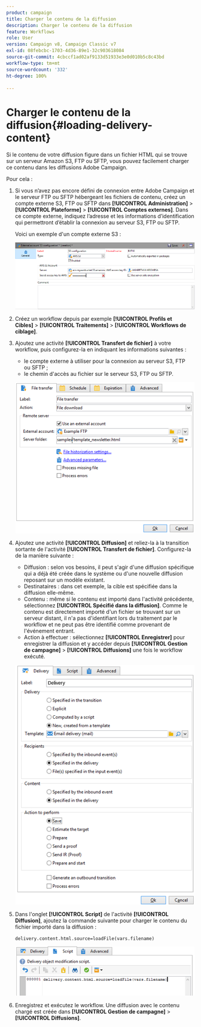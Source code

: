 ```yaml
---
product: campaign
title: Charger le contenu de la diffusion
description: Charger le contenu de la diffusion
feature: Workflows
role: User
version: Campaign v8, Campaign Classic v7
exl-id: 08febcbc-1703-4d36-89e1-32c903618084
source-git-commit: 4cbccf1ad02af9133d51933e3e0d010b5c8c43bd
workflow-type: tm+mt
source-wordcount: '332'
ht-degree: 100%

---
```


# Charger le contenu de la diffusion{#loading-delivery-content}

Si le contenu de votre diffusion figure dans un fichier HTML qui se trouve sur un serveur Amazon S3, FTP ou SFTP, vous pouvez facilement charger ce contenu dans les diffusions Adobe Campaign.

Pour cela :

1. Si vous n’avez pas encore défini de connexion entre Adobe Campaign et le serveur FTP ou SFTP hébergeant les fichiers de contenu, créez un compte externe S3, FTP ou SFTP dans **[!UICONTROL Administration]** > **[!UICONTROL Plateforme]** > **[!UICONTROL Comptes externes]**. Dans ce compte externe, indiquez l’adresse et les informations d’identification qui permettront d’établir la connexion au serveur S3, FTP ou SFTP.

   Voici un exemple d&#39;un compte externe S3 :

   ![](assets/delivery_loadcontent_filetransfertexamples3.png)

1. Créez un workflow depuis par exemple **[!UICONTROL Profils et Cibles]** > **[!UICONTROL Traitements]** > **[!UICONTROL Workflows de ciblage]**.
1. Ajoutez une activité **[!UICONTROL Transfert de fichier]** à votre workflow, puis configurez-la en indiquant les informations suivantes :

   * le compte externe à utiliser pour la connexion au serveur S3, FTP ou SFTP ;
   * le chemin d&#39;accès au fichier sur le serveur S3, FTP ou SFTP.

   ![](assets/delivery_loadcontent_filetransfertexample.png)

1. Ajoutez une activité **[!UICONTROL Diffusion]** et reliez-la à la transition sortante de l&#39;activité **[!UICONTROL Transfert de fichier]**. Configurez-la de la manière suivante :

   * Diffusion : selon vos besoins, il peut s&#39;agir d&#39;une diffusion spécifique qui a déjà été créée dans le système ou d&#39;une nouvelle diffusion reposant sur un modèle existant.
   * Destinataires : dans cet exemple, la cible est spécifiée dans la diffusion elle-même.
   * Contenu : même si le contenu est importé dans l&#39;activité précédente, sélectionnez **[!UICONTROL Spécifié dans la diffusion]**. Comme le contenu est directement importé d&#39;un fichier se trouvant sur un serveur distant, il n&#39;a pas d&#39;identifiant lors du traitement par le workflow et ne peut pas être identifié comme provenant de l&#39;événement entrant.
   * Action à effectuer : sélectionnez **[!UICONTROL Enregistrer]** pour enregistrer la diffusion et y accéder depuis **[!UICONTROL Gestion de campagne]** > **[!UICONTROL Diffusions]** une fois le workflow exécuté.

   ![](assets/delivery_loadcontent_activityexample.png)

1. Dans l&#39;onglet **[!UICONTROL Script]** de l&#39;activité **[!UICONTROL Diffusion]**, ajoutez la commande suivante pour charger le contenu du fichier importé dans la diffusion :

   ```
   delivery.content.html.source=loadFile(vars.filename)
   ```

   ![](assets/delivery_loadcontent_script.png)

1. Enregistrez et exécutez le workflow. Une diffusion avec le contenu chargé est créée dans **[!UICONTROL Gestion de campagne]** > **[!UICONTROL Diffusions]**.

